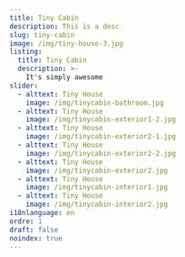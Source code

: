 ```yaml
---
title: Tiny Cabin
description: This is a desc
slug: tiny-cabin
image: /img/tiny-house-3.jpg
listing:
  title: Tiny Cabin
  description: >-
    It's simply awesome
slider:
  - alttext: Tiny House
    image: /img/tinycabin-bathroom.jpg
  - alttext: Tiny House
    image: /img/tinycabin-exterior1-2.jpg
  - alttext: Tiny House
    image: /img/tinycabin-exterior2-1.jpg
  - alttext: Tiny House
    image: /img/tinycabin-exterior2-2.jpg
  - alttext: Tiny House
    image: /img/tinycabin-exterior2.jpg
  - alttext: Tiny House
    image: /img/tinycabin-interior1.jpg
  - alttext: Tiny House
    image: /img/tinycabin-interior2.jpg 
i18nlanguage: en
ordre: 1
draft: false
noindex: true
---
```


